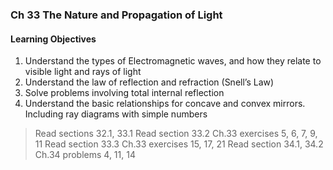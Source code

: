 ### Ch 33 The Nature and Propagation of Light

#### Learning Objectives
1. Understand the types of Electromagnetic waves, and how they relate to visible light and rays of light
2. Understand the law of reflection and refraction (Snell’s Law)
3. Solve problems involving total internal reflection
4. Understand the basic relationships for concave and convex mirrors.     Including ray diagrams with simple numbers

> Read sections 32.1, 33.1
Read section 33.2   Ch.33 exercises 5, 6, 7, 9, 11
Read section 33.3   Ch.33 exercises 15, 17, 21
Read section 34.1, 34.2   Ch.34 problems 4, 11, 14
